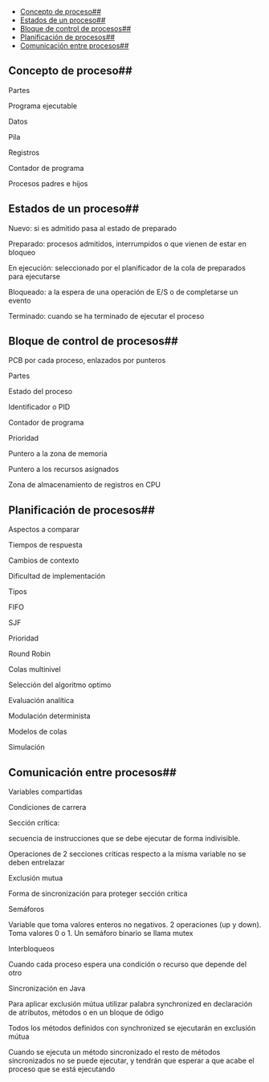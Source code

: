 - [Concepto de proceso##](#concepto-de-proceso)
- [Estados de un proceso##](#estados-de-un-proceso)
- [Bloque de control de procesos##](#bloque-de-control-de-procesos)
- [Planificación de procesos##](#planificaci%C3%B3n-de-procesos)
- [Comunicación entre procesos##](#comunicaci%C3%B3n-entre-procesos)

## Concepto de proceso## 

Partes

Programa ejecutable

Datos

Pila

Registros

Contador de programa

Procesos padres e hijos

## Estados de un proceso## 

Nuevo: si es admitido pasa al estado de preparado

Preparado: procesos admitidos, interrumpidos o que vienen de estar en
bloqueo

En ejecución: seleccionado por el planificador de la cola de preparados
para ejecutarse

Bloqueado: a la espera de una operación de E/S o de completarse un
evento

Terminado: cuando se ha terminado de ejecutar el proceso

## Bloque de control de procesos## 

PCB por cada proceso, enlazados por punteros

Partes

Estado del proceso

Identificador o PID

Contador de programa

Prioridad

Puntero a la zona de memoria

Puntero a los recursos asignados

Zona de almacenamiento de registros en CPU

## Planificación de procesos## 

Aspectos a comparar

Tiempos de respuesta

Cambios de contexto

Dificultad de implementación

Tipos

FIFO

SJF

Prioridad

Round Robin

Colas multinivel

Selección del algoritmo optimo

Evaluación analítica

Modulación determinista

Modelos de colas

Simulación

## Comunicación entre procesos## 

Variables compartidas

Condiciones de carrera

Sección crítica:

secuencia de instrucciones que se debe ejecutar de forma indivisible.

Operaciones de 2 secciones críticas respecto a la misma variable no se
deben entrelazar

Exclusión mutua

Forma de sincronización para proteger sección crítica

Semáforos

Variable que toma valores enteros no negativos. 2 operaciones (up y
down). Toma valores 0 o 1. Un semáforo binario se llama mutex

Interbloqueos

Cuando cada proceso espera una condición o recurso que depende del otro

Sincronización en Java

Para aplicar exclusión mútua utilizar palabra synchronized en
declaración de atributos, métodos o en un bloque de ódigo

Todos los métodos definidos con synchronized se ejecutarán en exclusión
mútua

Cuando se ejecuta un método sincronizado el resto de métodos
sincronizados no se puede ejecutar, y tendrán que esperar a que acabe el
proceso que se está ejecutando
